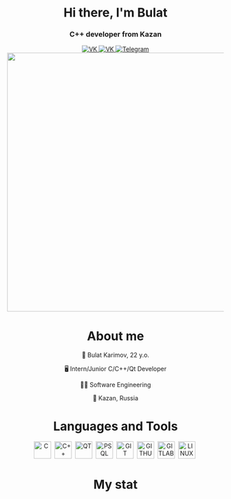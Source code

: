 <div id="header" align="center">
    <h1>Hi there, I'm Bulat</h1>
    <h3>C++ developer from Kazan</h3>
</div>

<div id="socials" align="center">
    <a href="https://vk.com/burshlatt">
        <img src="https://img.shields.io/badge/VK.com-blue?style=for-the-badge&logo=vk&logoColor=white" alt="VK"/>
    </a>
    <a href="mailto:bulat.karimov.19@gmail.com">
        <img src="https://img.shields.io/badge/GMAIL-red?style=for-the-badge&logo=gmail&logoColor=white" alt="VK"/>
    </a>
    <a href="https://t.me/Burshlatt">
        <img src="https://img.shields.io/badge/Telegram-blue?style=for-the-badge&logo=telegram&logoColor=white" alt="Telegram"/>
    </a>
</div>


<div id="gif" align="center">
  <img src="https://media.giphy.com/media/dWesBcTLavkZuG35MI/giphy.gif" width="800" height="600"/>
</div>

<div id="Me" align="center">
    <h1>About me</h1>
    <p>👨 Bulat Karimov, 22 y.o.</p>
    <p>🖥️ Intern/Junior C/C++/Qt Developer</p>
    <p>👨‍🎓 Software Engineering</p>
    <p>🌇 Kazan, Russia</p>
</div>

<div id="tools" align="center">
    <h1>Languages and Tools</h1>
    <img src="https://cdn.jsdelivr.net/gh/devicons/devicon/icons/c/c-original.svg" title="C" width="40" height="40"/>&nbsp;
    <img src="https://cdn.jsdelivr.net/gh/devicons/devicon/icons/cplusplus/cplusplus-original.svg" title="C++" width="40" height="40"/>&nbsp;
    <img src="https://cdn.jsdelivr.net/gh/devicons/devicon/icons/qt/qt-original.svg" title="QT" width="40" height="40"/>&nbsp;
    <img src="https://cdn.jsdelivr.net/gh/devicons/devicon/icons/postgresql/postgresql-original.svg" title="PSQL" width="40" height="40"/>&nbsp;
    <img src="https://cdn.jsdelivr.net/gh/devicons/devicon/icons/git/git-original.svg" title="GIT" width="40" height="40"/>&nbsp;
    <img src="https://cdn.jsdelivr.net/gh/devicons/devicon/icons/github/github-original.svg" title="GITHUB" width="40" height="40"/>&nbsp;
    <img src="https://cdn.jsdelivr.net/gh/devicons/devicon/icons/gitlab/gitlab-original.svg" title="GITLAB" width="40" height="40"/>&nbsp;
    <img src="https://cdn.jsdelivr.net/gh/devicons/devicon/icons/linux/linux-original.svg" title="LINUX" width="40" height="40"/>&nbsp;
</div>

<div id="stat" align="center">
    <h1>My stat</h1>
    <img src="http://github-profile-summary-cards.vercel.app/api/cards/profile-details?username=burshlatt&theme=2077" alt=""/>
    <img src="http://github-profile-summary-cards.vercel.app/api/cards/most-commit-language?username=burshlatt&theme=2077" alt=""/>
    <img src="http://github-profile-summary-cards.vercel.app/api/cards/stats?username=burshlatt&theme=2077" alt=""/>
</div>
